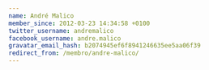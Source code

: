 ```yaml
---
name: André Malico
member_since: 2012-03-23 14:34:58 +0100
twitter_username: andremalico
facebook_username: andre.malico
gravatar_email_hash: b2074945ef6f8941246635ee5aa06f39
redirect_from: /membro/andre-malico/
---
```

